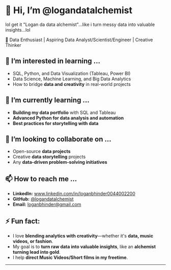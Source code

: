 <!--- - 👋 Hi, I’m @logandatalchemist
- 👀 I’m interested in learning ...
- 🌱 I’m currently learning ...
- 💞️ I’m looking to collaborate on ...
- 📫 How to reach me ...
- 😄 Pronouns: ...
- ⚡ Fun fact: ...
--->

<!---
logandatalchemist/logandatalchemist is a ✨ special ✨ repository because its `README.md` (this file) appears on your GitHub profile.
You can click the Preview link to take a look at your changes.
--->
# 👋 Hi, I’m @logandatalchemist
lol get it "Logan da data alchemist"...like i turn messy data into valuable insights...lol

🔹 Data Enthusiast | Aspiring Data Analyst/Scientist/Engineer | Creative Thinker  

## 👀 I’m interested in learning ...  
- SQL, Python, and Data Visualization (Tableau, Power BI)  
- Data Science, Machine Learning, and Big Data Analytics  
- How to bridge **data and creativity** in real-world projects  

## 🌱 I’m currently learning ...  
- **Building my data portfolio** with SQL and Tableau  
- **Advanced Python for data analysis and automation**  
- **Best practices for storytelling with data**  

## 💞️ I’m looking to collaborate on ...  
- Open-source **data projects**  
- Creative **data storytelling** projects  
- Any **data-driven problem-solving initiatives**  

## 📫 How to reach me ...  
- **LinkedIn:** www.linkedin.com/in/loganbhinder0044002200
- **GitHub:** [@logandatalchemist](https://github.com/logandatalchemist)  
- **Email:** loganbhinder@gmail.com  

## ⚡ Fun fact:  
- I love **blending analytics with creativity**—whether it's **data, music videos, or fashion**.  
- My goal is to **turn raw data into valuable insights**, like an **alchemist turning lead into gold**.
- I help **direct Music Videos/Short films in my freetime**.
 

---
